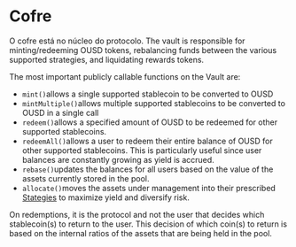 # Cofre

O cofre está no núcleo do protocolo. The vault is responsible for minting/redeeming OUSD tokens, rebalancing funds between the various supported strategies, and liquidating rewards tokens.

The most important publicly callable functions on the Vault are:

* `mint()`allows a single supported stablecoin to be converted to OUSD
* `mintMultiple()`allows multiple supported stablecoins to be converted to OUSD in a single call
* `redeem()`allows a specified amount of OUSD to be redeemed for other supported stablecoins.
* `redeemAll()`allows a user to redeem their entire balance of OUSD for other supported stablecoins. This is particularly useful since user balances are constantly growing as yield is accrued.
* `rebase()`updates the balances for all users based on the value of the assets currently stored in the pool.
* `allocate()`moves the assets under management into their prescribed [Stategies](strategies.md) to maximize yield and diversify risk.

On redemptions, it is the protocol and not the user that decides which stablecoin\(s\) to return to the user. This decision of which coin\(s\) to return is based on the internal ratios of the assets that are being held in the pool.



